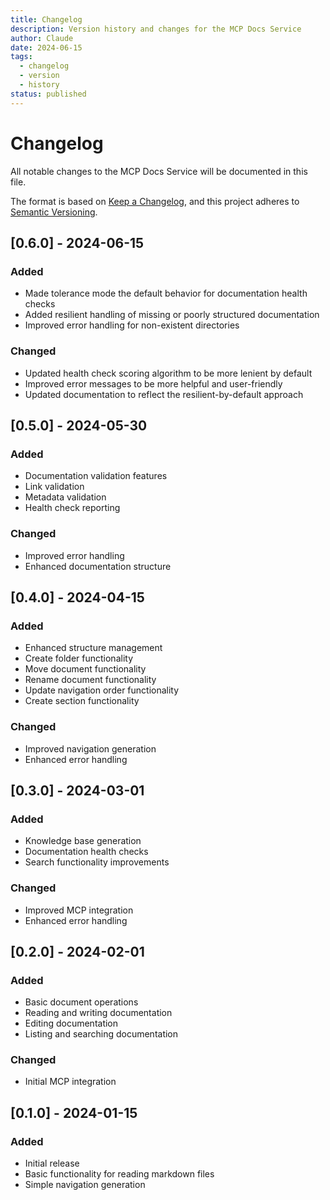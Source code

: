 ```yaml
---
title: Changelog
description: Version history and changes for the MCP Docs Service
author: Claude
date: 2024-06-15
tags:
  - changelog
  - version
  - history
status: published
---
```


# Changelog

All notable changes to the MCP Docs Service will be documented in this file.

The format is based on [Keep a Changelog](https://keepachangelog.com/en/1.0.0/),
and this project adheres to [Semantic Versioning](https://semver.org/spec/v2.0.0.html).

## [0.6.0] - 2024-06-15

### Added
- Made tolerance mode the default behavior for documentation health checks
- Added resilient handling of missing or poorly structured documentation
- Improved error handling for non-existent directories

### Changed
- Updated health check scoring algorithm to be more lenient by default
- Improved error messages to be more helpful and user-friendly
- Updated documentation to reflect the resilient-by-default approach

## [0.5.0] - 2024-05-30

### Added
- Documentation validation features
- Link validation
- Metadata validation
- Health check reporting

### Changed
- Improved error handling
- Enhanced documentation structure

## [0.4.0] - 2024-04-15

### Added
- Enhanced structure management
- Create folder functionality
- Move document functionality
- Rename document functionality
- Update navigation order functionality
- Create section functionality

### Changed
- Improved navigation generation
- Enhanced error handling

## [0.3.0] - 2024-03-01

### Added
- Knowledge base generation
- Documentation health checks
- Search functionality improvements

### Changed
- Improved MCP integration
- Enhanced error handling

## [0.2.0] - 2024-02-01

### Added
- Basic document operations
- Reading and writing documentation
- Editing documentation
- Listing and searching documentation

### Changed
- Initial MCP integration

## [0.1.0] - 2024-01-15

### Added
- Initial release
- Basic functionality for reading markdown files
- Simple navigation generation
